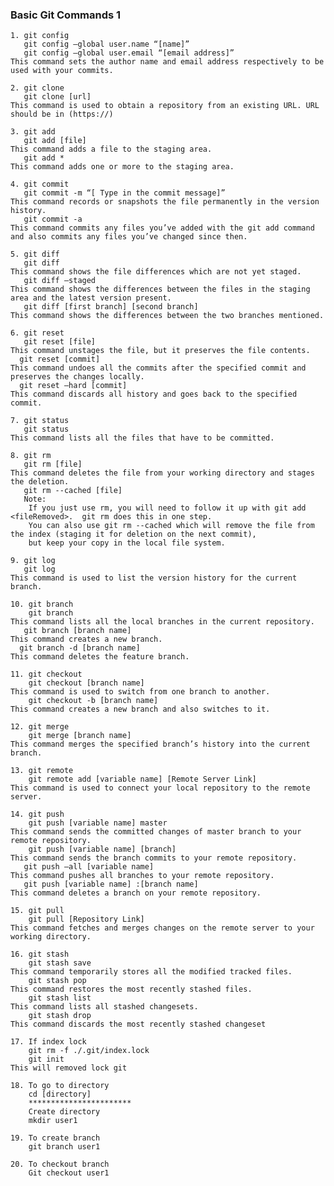 ### Basic Git Commands 1
~~~~~~
1. git config
   git config –global user.name “[name]”  
   git config –global user.email “[email address]”  
This command sets the author name and email address respectively to be used with your commits.
~~~~~~~
~~~~~~~
2. git clone
   git clone [url] 
This command is used to obtain a repository from an existing URL. URL should be in (https://)
~~~~~~~
~~~~~~~
3. git add
   git add [file]  
This command adds a file to the staging area.
   git add *  
This command adds one or more to the staging area.
~~~~~~~
~~~~~~
4. git commit
   git commit -m “[ Type in the commit message]”  
This command records or snapshots the file permanently in the version history.
   git commit -a  
This command commits any files you’ve added with the git add command and also commits any files you’ve changed since then.
~~~~~~~~
~~~~~~~~
5. git diff
   git diff  
This command shows the file differences which are not yet staged.
   git diff –staged 
This command shows the differences between the files in the staging area and the latest version present.
   git diff [first branch] [second branch]  
This command shows the differences between the two branches mentioned.
~~~~~~~~~~
~~~~~~~~~
6. git reset
   git reset [file]  
This command unstages the file, but it preserves the file contents.
  git reset [commit]  
This command undoes all the commits after the specified commit and preserves the changes locally.
  git reset –hard [commit] 
This command discards all history and goes back to the specified commit.
~~~~~~~~~~~
~~~~~~~~~~
7. git status
   git status  
This command lists all the files that have to be committed.
~~~~~~~~~~~~~
~~~~~~~~~~~~~~~
8. git rm
   git rm [file]  
This command deletes the file from your working directory and stages the deletion.
   git rm --cached [file] 
   Note: 
    If you just use rm, you will need to follow it up with git add <fileRemoved>.  git rm does this in one step.
    You can also use git rm --cached which will remove the file from the index (staging it for deletion on the next commit), 
    but keep your copy in the local file system.
~~~~~~~~~~~~~~~~~
~~~~~~~~~~~~~~
9. git log
   git log  
This command is used to list the version history for the current branch.
~~~~~~~~~~~~~~~~~~~~
~~~~~~~~~~~~~
10. git branch
    git branch  
This command lists all the local branches in the current repository.
   git branch [branch name]  
This command creates a new branch.
  git branch -d [branch name]  
This command deletes the feature branch.
~~~~~~~~~~~~~~~~~~~~~~~~~~~~~~~~~
~~~~~~~~~~~~~~~~~~~~~~~~~~~~~~~~~
11. git checkout
    git checkout [branch name]  
This command is used to switch from one branch to another.
    git checkout -b [branch name]  
This command creates a new branch and also switches to it.
~~~~~~~~~~~~~~~~~~~~~~~~~~~~~~~~~~~~~~~~~
~~~~~~~~~~~~~~~~~~~~~~~~~~~~~~~~
12. git merge
    git merge [branch name]  
This command merges the specified branch’s history into the current branch.
~~~~~~~~~~~~~~~~~~~~~~~~~~~~~~~~~~~~
~~~~~~~~~~~~~~~~~~~~~~~~~~~
13. git remote
    git remote add [variable name] [Remote Server Link]  
This command is used to connect your local repository to the remote server.
~~~~~~~~~~~~~~~~~~~~~~~~~~~~~~~~~~~~~~~~~~~~
~~~~~~~~~~~~~~~~~~~~~~~~~~~~
14. git push
    git push [variable name] master  
This command sends the committed changes of master branch to your remote repository.
    git push [variable name] [branch]  
This command sends the branch commits to your remote repository.
   git push –all [variable name]  
This command pushes all branches to your remote repository.
   git push [variable name] :[branch name]  
This command deletes a branch on your remote repository.
~~~~~~~~~~~~~~~~~~~~~~~~~~~~~~~~~~~~~~
~~~~~~~~~~~~~~~~~~~~~~~~~~~~~~~~~~~~~~~~~~~~~~~
15. git pull
    git pull [Repository Link]  
This command fetches and merges changes on the remote server to your working directory.
~~~~~~~~~~~~~~~~~~~~~~~~~~~~~~~~~~~~~~~~~~~~~~~~~~~~~~~~~
~~~~~~~~~~~~
16. git stash
    git stash save  
This command temporarily stores all the modified tracked files.
    git stash pop  
This command restores the most recently stashed files.
    git stash list  
This command lists all stashed changesets.
    git stash drop  
This command discards the most recently stashed changeset
~~~~~~~~~~~~~~~~~~~~~~~~~~~~~~~~
~~~~~~~~~~~~
17. If index lock 
    git rm -f ./.git/index.lock
    git init 
This will removed lock git 
~~~~~~~~~~~~~~~~~~~~~~~~~~~
~~~~~~~~~~~~~~~~~~~~~~~~
18. To go to directory 
    cd [directory]
    ***********************
    Create directory
    mkdir user1
~~~~~~~~~~~~~~~~~~~~~~~~~~
~~~~~~~~~~~~~~~~~~~~~~
19. To create branch 
    git branch user1  
~~~~~~~~~~~~~~~~~~~~~~~~~~~~~
~~~~~~~~~~~~~~~~~~~~~~~~~~~~~~~~~~
20. To checkout branch 
    Git checkout user1
~~~~~~~~~~~~~~~~~~~~~~~~~~~~~~~~~~~
